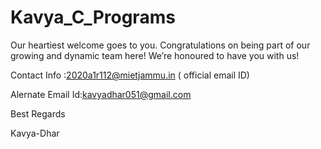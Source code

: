 # Kavya_C_Programs
Our heartiest welcome goes to you. Congratulations on being part of our growing and dynamic team here! We’re honoured to have you with us!



Contact Info :2020a1r112@mietjammu.in ( official email ID)


Alernate Email Id:kavyadhar051@gmail.com 


Best Regards

Kavya-Dhar
